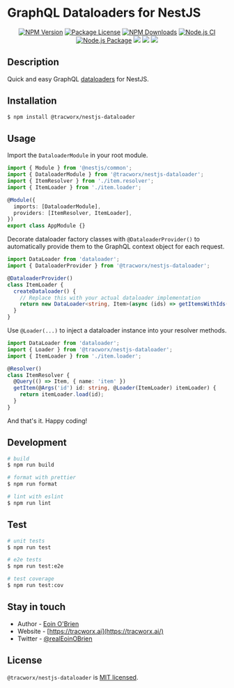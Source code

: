 # GraphQL Dataloaders for NestJS

[circleci-image]: https://img.shields.io/circleci/build/github/tracworx/nestjs-dataloader/master?token=abc123def456
[circleci-url]: https://circleci.com/gh/tracworx/nestjs-dataloader

<p align="center">
  <a href="https://www.npmjs.com/package/@tracworx/nestjs-dataloader" target="_blank"><img src="https://img.shields.io/npm/v/@tracworx/nestjs-dataloader.svg" alt="NPM Version" /></a>
  <a href="https://www.npmjs.com/package/@tracworx/nestjs-dataloader" target="_blank"><img src="https://img.shields.io/npm/l/@tracworx/nestjs-dataloader.svg" alt="Package License" /></a>
  <a href="https://www.npmjs.com/package/@tracworx/nestjs-dataloader" target="_blank"><img src="https://img.shields.io/npm/dm/@tracworx/nestjs-dataloader.svg" alt="NPM Downloads" /></a>
  <a href="https://github.com/tracworx/nestjs-dataloader/actions/workflows/ci.yml" target="_blank"><img src="https://github.com/tracworx/nestjs-dataloader/actions/workflows/ci.yml/badge.svg" alt="Node.js CI" /></a>
  <a href="https://github.com/tracworx/nestjs-dataloader/actions/workflows/npm-publish.yml" target="_blank"><img src="https://github.com/tracworx/nestjs-dataloader/actions/workflows/npm-publish.yml/badge.svg" alt="Node.js Package" /></a>
  <a href="https://codeclimate.com/github/tracworx/nestjs-dataloader/maintainability"><img src="https://api.codeclimate.com/v1/badges/27476749d468e511ecdd/maintainability" /></a>
  <a href="https://codeclimate.com/github/tracworx/nestjs-dataloader/test_coverage"><img src="https://api.codeclimate.com/v1/badges/27476749d468e511ecdd/test_coverage" /></a>
  <a href="https://twitter.com/realEoinOBrien" target="_blank"><img src="https://img.shields.io/twitter/follow/realEoinOBrien.svg?style=social&label=Follow"></a>
</p>

## Description

Quick and easy GraphQL [dataloaders](https://github.com/graphql/dataloader) for NestJS.

## Installation

```bash
$ npm install @tracworx/nestjs-dataloader
```

## Usage

Import the `DataloaderModule` in your root module.

```typescript
import { Module } from '@nestjs/common';
import { DataloaderModule } from '@tracworx/nestjs-dataloader';
import { ItemResolver } from './item.resolver';
import { ItemLoader } from './item.loader';

@Module({
  imports: [DataloaderModule],
  providers: [ItemResolver, ItemLoader],
})
export class AppModule {}
```

Decorate dataloader factory classes with `@DataloaderProvider()` to automatically provide them to the GraphQL context object for each request.

```typescript
import DataLoader from 'dataloader';
import { DataloaderProvider } from '@tracworx/nestjs-dataloader';

@DataloaderProvider()
class ItemLoader {
  createDataloader() {
    // Replace this with your actual dataloader implementation
    return new DataLoader<string, Item>(async (ids) => getItemsWithIds(ids));
  }
}
```

Use `@Loader(...)` to inject a dataloader instance into your resolver methods.

```typescript
import DataLoader from 'dataloader';
import { Loader } from '@tracworx/nestjs-dataloader';
import { ItemLoader } from './item.loader';

@Resolver()
class ItemResolver {
  @Query(() => Item, { name: 'item' })
  getItem(@Args('id') id: string, @Loader(ItemLoader) itemLoader) {
    return itemLoader.load(id);
  }
}
```

And that's it. Happy coding!

## Development

```bash
# build
$ npm run build

# format with prettier
$ npm run format

# lint with eslint
$ npm run lint
```

## Test

```bash
# unit tests
$ npm run test

# e2e tests
$ npm run test:e2e

# test coverage
$ npm run test:cov
```

## Stay in touch

- Author - [Eoin O'Brien](https://github.com/eoin-obrien)
- Website - [https://tracworx.ai](https://tracworx.ai/)
- Twitter - [@realEoinOBrien](https://twitter.com/realEoinOBrien)

## License

`@tracworx/nestjs-dataloader` is [MIT licensed](LICENSE).
